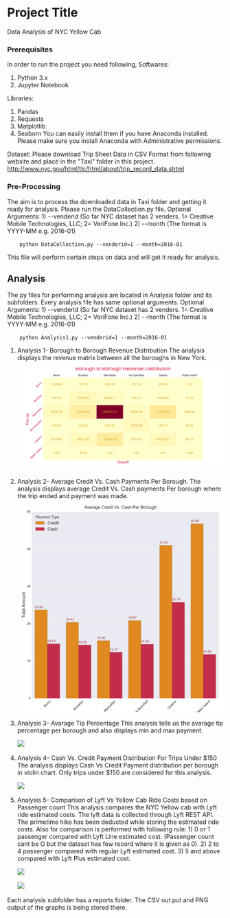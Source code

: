 # Project Title

Data Analysis of NYC Yellow Cab

### Prerequisites

In order to run the project you need following,
Softwares:
  1) Python 3.x
  2) Jupyter Notebook

Libraries:
  1) Pandas
  2) Requests
  3) Matplotlib
  4) Seaborn
You can easily install them if you have Anaconda installed. Please make sure you install Anaconda with Administrative permissions.

Dataset:
  Please download Trip Sheet Data in CSV Format from following website and place in the "Taxi" folder in this project.
http://www.nyc.gov/html/tlc/html/about/trip_record_data.shtml

### Pre-Processing
The aim is to process the downloaded data in Taxi folder and getting it ready for analysis.
Please run the DataCollection.py file.
  Optional Arguments: 1) --venderid (So far NYC dataset has 2 venders. 1= Creative Mobile Technologies, LLC; 2= VeriFone Inc.)
                      2) --month (The format is YYYY-MM e.g. 2016-01)
```
    python DataCollection.py --venderid=1 --month=2016-01
```
This file will perform certain steps on data and will get it ready for analysis.

## Analysis
The py files for performing analysis are located in Analysis folder and its subfolders.
Every analysis file has same optional arguments.
  Optional Arguments: 1) --venderid (So far NYC dataset has 2 venders. 1= Creative Mobile Technologies, LLC; 2= VeriFone Inc.)
                      2) --month (The format is YYYY-MM e.g. 2016-01)
```
    python Analysis1.py --venderid=1 --month=2016-01
```

1) Analysis 1- Borough to Borough Revenue Distribution
    The analysis displays the revenue matrix between all the boroughs in New York.
    
    ![](https://github.com/kedarvdm/Python4DataAnalysis/blob/master/Final_Project-NYC_Yellow_Cab_Data_Analysis/Analysis/Analysis1/reports/png/1_2016-01_2016_12_10_01_29_41.png)

2) Analysis 2- Average Credit Vs. Cash Payments Per Borough.
    The analysis displays average Credit Vs. Cash payments Per borough where the trip ended and payment was made.
    
    ![](https://github.com/kedarvdm/Python4DataAnalysis/blob/master/Final_Project-NYC_Yellow_Cab_Data_Analysis/Analysis/Analysis2/reports/png/1_2016-01_2016_12_10_01_30_42.png)

3) Analysis 3- Avarage Tip Percentage
    This analysis tells us the avarage tip percentage per borough and also displays min and max payment.
    
    ![](https://github.com/kedarvdm/Python4DataAnalysis/blob/master/Final_Project-NYC_Yellow_Cab_Data_Analysis/Analysis/Analysis/Analysis3/reports/png/1_2016-01_2016_12_10_01_31_30.png)

4) Analysis 4- Cash Vs. Credit Payment Distribution For Trips Under $150
    The analysis displays Cash Vs Credit Payment distribution per borough in violin chart. Only trips under $150 are considered for this analysis.
    
    ![](https://github.com/kedarvdm/Python4DataAnalysis/blob/master/Final_Project-NYC_Yellow_Cab_Data_Analysis/Analysis/Analysis/Analysis4/reports/png/1_2016-01_2016_12_10_01_32_28.png)
    
5) Analysis 5- Comparison of Lyft Vs Yellow Cab Ride Costs based on Passenger count
    This analysis compares the NYC Yellow cab with Lyft ride estimated costs. The lyft data is collected through Lyft REST API.
    The primetime hike has been deducted while storing the estimated ride costs.
    Also for comparison is performed with following rule:
        1) 0 or 1 passenger compared with Lyft Line estimated cost. (Passenger count cant be O but the dataset has few record where it is given as 0).
        2) 2 to 4 passenger compared with regular Lyft estimated cost.
        3) 5 and above compared with Lyft Plus estimated cost.
        
    ![](https://github.com/kedarvdm/Python4DataAnalysis/blob/master/Final_Project-NYC_Yellow_Cab_Data_Analysis/Analysis/Analysis/Analysis5/reports/png/1_2016-01_2016_12_10_01_34_55_bidirectional.png)
    
    ![](https://github.com/kedarvdm/Python4DataAnalysis/blob/master/Final_Project-NYC_Yellow_Cab_Data_Analysis/Analysis/Analysis/Analysis5/reports/png/1_2016-01_2016_12_10_01_34_55_bar_plot.png)

Each analysis subfolder has a reports folder. The CSV out put and PNG output of the graphs is being stored there.
